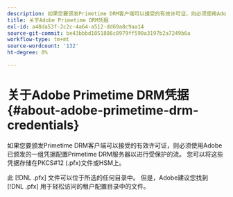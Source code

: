 ```yaml
---
description: 如果您要颁发Primetime DRM客户端可以接受的有效许可证，则必须使用Adobe已颁发的一组凭据配置Primetime DRM服务器以进行受保护的流。 您可以将这些凭据存储在PKCS#12 (.pfx)文件或HSM上。
title: 关于Adobe Primetime DRM凭据
exl-id: a48da53f-2c2c-4a64-a512-dd69a8c9aa14
source-git-commit: be43bbbd1051886c8979ff590a3197b2a7249b6a
workflow-type: tm+mt
source-wordcount: '132'
ht-degree: 0%

---
```


# 关于Adobe Primetime DRM凭据{#about-adobe-primetime-drm-credentials}

如果您要颁发Primetime DRM客户端可以接受的有效许可证，则必须使用Adobe已颁发的一组凭据配置Primetime DRM服务器以进行受保护的流。 您可以将这些凭据存储在PKCS#12 (.pfx)文件或HSM上。

此 [!DNL .pfx] 文件可以位于所选的任何目录中。 但是，Adobe建议您找到 [!DNL .pfx] 用于轻松访问的租户配置目录中的文件。
